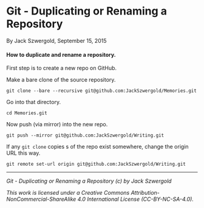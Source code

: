 # Git - Duplicating or Renaming a Repository

By Jack Szwergold, September 15, 2015

#### How to duplicate and rename a repository.

First step is to create a new repo on GitHub.

Make a bare clone of the source repository.

    git clone --bare --recursive git@github.com:JackSzwergold/Memories.git

Go into that directory.

    cd Memories.git

Now push (via mirror) into the new repo.

    git push --mirror git@github.com:JackSzwergold/Writing.git

If any `git clone` copies s of the repo exist somewhere, change the origin URL this way.

    git remote set-url origin git@github.com:JackSzwergold/Writing.git

***

*Git - Duplicating or Renaming a Repository (c) by Jack Szwergold*

*This work is licensed under a Creative Commons Attribution-NonCommercial-ShareAlike 4.0 International License (CC-BY-NC-SA-4.0).*